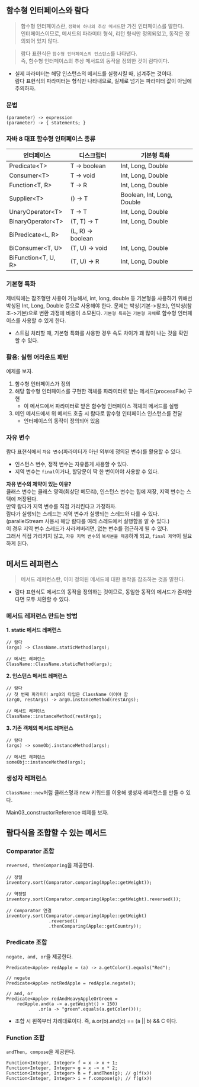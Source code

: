 ## 함수형 인터페이스와 람다
> 함수형 인터페이스란, `정확히 하나의 추상 메서드`만 가진 인터페이스를 말한다.  
인터페이스이므로, 메서드의 파라미터 형식, 리턴 형식만 정의되었고, 동작은 정의되어 있지 않다.

> 람다 표현식은 `함수형 인터페이스의 인스턴스`를 나타낸다.  
즉, 함수형 인터페이스의 추상 메서드의 동작을 정의한 것이 람다이다.
* 실제 파라미터는 해당 인스턴스의 메서드를 실행시킬 때, 넘겨주는 것이다.  
람다 표현식의 파라미터는 형식만 나타내므로, 실제로 넘기는 파라미터 값이 아님에 주의하자.

### 문법
```
(parameter) -> expression
(parameter) -> { statements; }
```

### 자바 8 대표 함수형 인터페이스 종류
| 인터페이스 | 디스크립터 | 기본형 특화 |
| --- | --- | --- |
| Predicate\<T\> | T -> boolean | Int, Long, Double |
| Consumer\<T\> | T -> void | Int, Long, Double |
| Function\<T, R\> | T -> R | Int, Long, Double |
| Supplier\<T\> | () -> T | Boolean, Int, Long, Double |
| UnaryOperator\<T\> | T -> T | Int, Long, Double |
| BinaryOperator\<T\> | (T, T) -> T | Int, Long, Double |
| BiPredicate\<L, R\> | (L, R) -> boolean | |
| BiConsumer\<T, U\> | (T, U) -> void | Int, Long, Double |
| BiFunction\<T, U, R\> | (T, U) -> R | Int, Long, Double |

### 기본형 특화
제네릭에는 참조형만 사용이 가능해서, int, long, double 등 기본형을 사용하기 위해선
박싱된 Int, Long, Double 등으로 사용해야 한다. 문제는 박싱(기본->참조), 언박싱(참조->기본)으로 변환 과정에 비용이 소모된다.
`기본형 특화`는 `기본형 자체`로 함수형 인터페이스를 사용할 수 있게 한다.
* 스트림 처리할 때, 기본형 특화를 사용한 경우 속도 차이가 꽤 많이 나는 것을 확인할 수 있다.

### 활용: 실행 어라운드 패턴
예제를 보자.
1. 함수형 인터페이스가 정의
2. 해당 함수형 인터페이스를 구현한 객체를 파라미터로 받는 메서드(processFile) 구현
    * 이 메서드에서 파라미터로 받은 함수형 인터페이스 객체의 메서드를 실행
3. 메인 메서드에서 위 메서드 호출 시 람다로 함수형 인터페이스 인스턴스를 전달
    * 인터페이스의 동작이 정의되어 있음

### 자유 변수
람다 표현식에서 `자유 변수`(파라미터가 아닌 외부에 정의된 변수)를 활용할 수 있다.
* 인스턴스 변수, 정적 변수는 자유롭게 사용할 수 있다.
* 지역 변수는 `final`이거나, 할당문이 딱 한 번이어야 사용할 수 있다.

**자유 변수의 제약이 있는 이유?**  
클래스 변수는 클래스 영역(최상단 메모리), 인스턴스 변수는 힙에 저장, 지역 변수는 스택에 저장된다.  
만약 람다가 지역 변수를 직접 가리킨다고 가정하자.  
람다가 실행되는 스레드는 지역 변수가 실행되는 스레드와 다를 수 있다.
(parallelStream 사용시 해당 람다를 여러 스레드에서 실행함을 알 수 있다.)  
이 경우 지역 변수 스레드가 사라져버리면, 없는 변수를 접근하게 될 수 있다.  
그래서 직접 가리키지 않고, `자유 지역 변수`의 `복사본을 제공`하게 되고, `final 제약`이 필요하게 된다.

## 메서드 레퍼런스
> 메서드 레퍼런스란, 이미 정의된 메서드에 대한 동작을 참조하는 것을 말한다.
* 람다 표현식도 메서드의 동작을 정의하는 것이므로, 동일한 동작의 메서드가 존재한다면 모두 치환할 수 있다.

### 메서드 레퍼런스 만드는 방법
**1. static 메서드 레퍼런스**
```
// 람다
(args) -> ClassName.staticMethod(args);

// 메서드 레퍼런스
ClassName::ClassName.staticMethod(args);
```

**2. 인스턴스 메서드 레퍼런스**  
```
// 람다
// 첫 번째 파라미터 arg0의 타입은 ClassName 이어야 함
(arg0, restArgs) -> arg0.instanceMethod(restArgs);

// 메서드 레퍼런스
ClassName::instanceMethod(restArgs);
```

**3. 기존 객체의 메서드 레퍼런스**
```
// 람다
(args) -> someObj.instanceMethod(args);

// 메서드 레퍼런스
someObj::instanceMethod(args);
```

### 생성자 레퍼런스
`ClassName::new`처럼 클래스명과 new 키워드를 이용해 생성자 레퍼런스를 만들 수 있다.

Main03_constructorReference 예제를 보자.

## 람다식을 조합할 수 있는 메서드
### Comparator 조합
`reversed, thenComparing`을 제공한다.
```
// 정렬
inventory.sort(Comparator.comparing(Apple::getWeight));

// 역정렬
inventory.sort(Comparator.comparing(Apple::getWeight).reversed());

// Comparator 연결
inventory.sort(Comparator.comparing(Apple::getWeight)
                .reversed()
                .thenComparing(Apple::getCountry));
```

### Predicate 조합
`negate, and, or`을 제공한다.
```
Predicate<Apple> redApple = (a) -> a.getColor().equals("Red");

// negate
Predicate<Apple> notRedApple = redApple.negate();

// and, or
Predicate<Apple> redAndHeavyAppleOrGreen = 
    redApple.and(a -> a.getWeight() > 150)
            .or(a -> "green".equals(a.getColor()));
```
* 조합 시 왼쪽부터 차례대로이다. 즉, a.or(b).and(c) == (a || b) && C 이다.

### Function 조합
`andThen, compose`을 제공한다.
```
Function<Integer, Integer> f = x -> x + 1;
Function<Integer, Integer> g = x -> x * 2;
Function<Integer, Integer> h = f.andThen(g); // g(f(x))
Function<Integer, Integer> i = f.compose(g); // f(g(x))
```